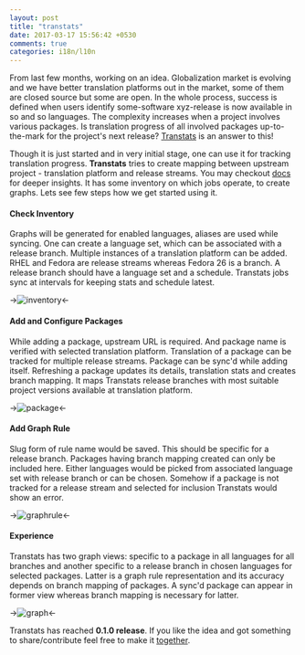 ```yaml
---
layout: post
title: "transtats"
date: 2017-03-17 15:56:42 +0530
comments: true
categories: i18n/l10n
---
```


From last few months, working on an idea. Globalization market is evolving and we have better translation platforms out in the market, some of them are closed source but some are open. In the whole process, success is defined when users identify some-software xyz-release is now available in so and so languages. The complexity increases when a project involves various packages. Is translation progress of all involved packages up-to-the-mark for the project's next release? [Transtats](http://transtats.org/) is an answer to this!

Though it is just started and in very initial stage, one can use it for tracking translation progress. **Transtats** tries to create mapping between upstream project - translation platform and release streams. You may checkout [docs](http://docs.transtats.org/en/latest/) for deeper insights. It has some inventory on which jobs operate, to create graphs. Lets see few steps how we get started using it.

<!--more-->


#### Check Inventory

Graphs will be generated for enabled languages, aliases are used while syncing. One can create a language set, which can be associated with a release branch. Multiple instances of a translation platform can be added. RHEL and Fedora are release streams whereas Fedora 26 is a branch. A release branch should have a language set and a schedule. Transtats jobs sync at intervals for keeping stats and schedule latest.

->![inventory](https://github.com/sundeep-co-in/sundeep-co-in.github.io/blob/source/source/images/transtats/inventory.png?raw=true)<-


#### Add and Configure Packages

While adding a package, upstream URL is required. And package name is verified with selected translation platform. Translation of a package can be tracked for multiple release streams. Package can be sync'd while adding itself. Refreshing a package updates its details, translation stats and creates branch mapping. It maps Transtats release branches with most suitable project versions available at translation platform.

->![package](https://github.com/sundeep-co-in/sundeep-co-in.github.io/blob/source/source/images/transtats/package.png?raw=true)<-

#### Add Graph Rule

Slug form of rule name would be saved. This should be specific for a release branch. Packages having branch mapping created can only be included here. Either languages would be picked from associated language set with release branch or can be chosen. Somehow if a package is not tracked for a release stream and selected for inclusion Transtats would show an error.

->![graphrule](https://github.com/sundeep-co-in/sundeep-co-in.github.io/blob/source/source/images/transtats/graphrule.png?raw=true)<-

#### Experience

Transtats has two graph views: specific to a package in all languages for all branches and another specific to a release branch in chosen languages for selected packages. Latter is a graph rule representation and its accuracy depends on branch mapping of packages. A sync'd package can appear in former view whereas branch mapping is necessary for latter.

->![graph](https://github.com/sundeep-co-in/sundeep-co-in.github.io/blob/source/source/images/transtats/graph.png?raw=true)<-

Transtats has reached **0.1.0 release**. If you like the idea and got something to share/contribute feel free to make it [together](https://github.com/transtats).



